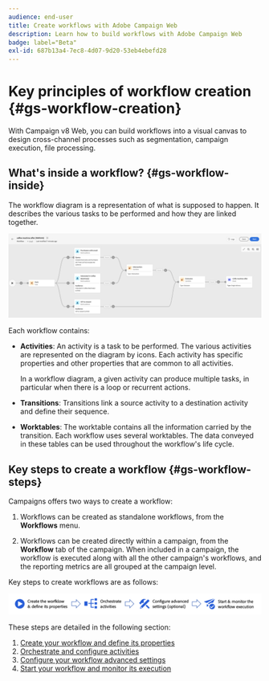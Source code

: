 ```yaml
---
audience: end-user
title: Create workflows with Adobe Campaign Web
description: Learn how to build workflows with Adobe Campaign Web
badge: label="Beta" 
exl-id: 687b13a4-7ec8-4d07-9d20-53eb4ebefd28
---
```


# Key principles of workflow creation {#gs-workflow-creation}

With Campaign v8 Web, you can build workflows into a visual canvas to design cross-channel processes such as segmentation, campaign execution, file processing.


## What's inside a workflow? {#gs-workflow-inside}

The workflow diagram is a representation of what is supposed to happen. It describes the various tasks to be performed and how they are linked together. 

![](assets/workflow-example.png)

Each workflow contains:

* **Activities**: An activity is a task to be performed. The various activities are represented on the diagram by icons. Each activity has specific properties and other properties that are common to all activities.

    In a workflow diagram, a given activity can produce multiple tasks, in particular when there is a loop or recurrent actions.

* **Transitions**: Transitions link a source activity to a destination activity and define their sequence. 

* **Worktables**: The worktable contains all the information carried by the transition. Each workflow uses several worktables. The data conveyed in these tables can be used throughout the workflow's life cycle.

## Key steps to create a workflow {#gs-workflow-steps}


Campaigns offers two ways to create a workflow:

1. Workflows can be created as standalone workflows, from the **Workflows** menu.

1. Workflows can be created directly within a campaign, from the **Workflow** tab of the campaign. When included in a campaign, the workflow is executed along with all the other campaign's workflows, and the reporting metrics are all grouped at the campaign level.

Key steps to create workflows are as follows:

![](assets/workflow-creation-process.png)

These steps are detailed in the following section:

1. [Create your workflow and define its properties](create-workflow.md)
1. [Orchestrate and configure activities](orchestrate-activities.md)
1. [Configure your workflow advanced settings](workflow-settings.md)
1. [Start your workflow and monitor its execution](start-monitor-workflows.md)

